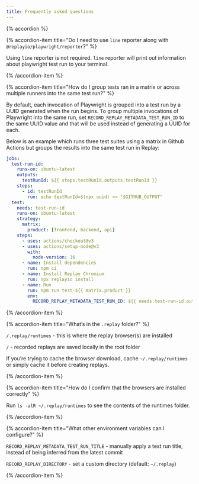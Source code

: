 ```yaml
---
title: Frequently asked questions
---
```


{% accordion %}

{% accordion-item title="Do I need to use `line` reporter along with `@replayio/playwright/reporter`?" %}

Using `line` reporter is not required. `line` reporter will print out information about playwright test run to your terminal.

{% /accordion-item %}

{% accordion-item title="How do I group tests ran in a matrix or across multiple runners into the same test run?" %}

By default, each invocation of Playwright is grouped into a test run by a UUID generated when the run begins. To group multiple invocations of Playwright into the same run, set `RECORD_REPLAY_METADATA_TEST_RUN_ID` to the same UUID value and that will be used instead of generating a UUID for each.

Below is an example which runs three test suites using a matrix in Github Actions but groups the results into the same test run in Replay:

```yaml
jobs:
  test-run-id:
    runs-on: ubuntu-latest
    outputs:
      testRunId: ${{ steps.testRunId.outputs.testRunId }}
    steps:
      - id: testRunId
        run: echo testRunId=$(npx uuid) >> "$GITHUB_OUTPUT"
  test:
    needs: test-run-id
    runs-on: ubuntu-latest
    strategy:
      matrix:
        product: [frontend, backend, api]
    steps:
      - uses: actions/checkout@v3
      - uses: actions/setup-node@v3
        with:
          node-version: 16
      - name: Install dependencies
        run: npm ci
      - name: Install Replay Chromium
        run: npx replayio install
      - name: Run
        run: npm run test-${{ matrix.product }}
        env:
          RECORD_REPLAY_METADATA_TEST_RUN_ID: ${{ needs.test-run-id.outputs.testRunId }}
```

{% /accordion-item %}

{% accordion-item title="What’s in the `.replay` folder?" %}

`/.replay/runtimes` - this is where the replay browser(s) are installed

`/` - recorded replays are saved locally in the root folder

If you’re trying to cache the browser download, cache `~/.replay/runtimes` or simply cache it before creating replays.

{% /accordion-item %}

{% accordion-item title="How do I confirm that the browsers are installed correctly" %}

Run `ls -alR ~/.replay/runtimes` to see the contents of the runtimes folder.

{% /accordion-item %}

{% accordion-item title="What other environment variables can I configure?" %}

`RECORD_REPLAY_METADATA_TEST_RUN_TITLE` - manually apply a test run title, instead of being inferred from the latest commit

`RECORD_REPLAY_DIRECTORY` - set a custom directory (default: `~/.replay`)

{% /accordion-item %}
